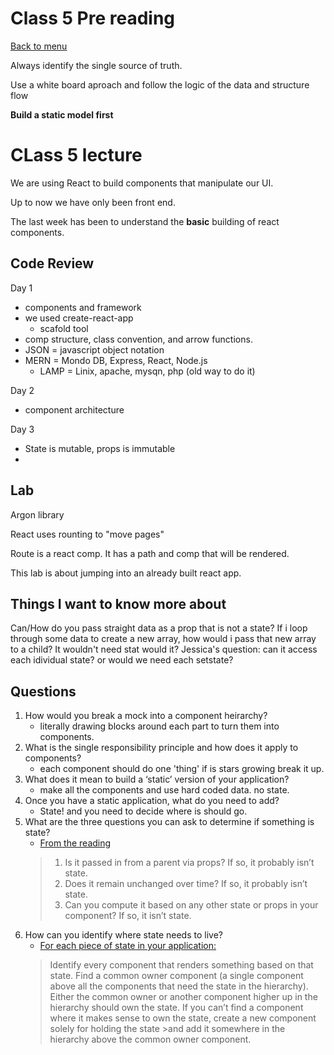 # Class 5 Pre reading

[Back to menu](../README.md)

Always identify the single source of truth. 

Use a white board aproach and follow the logic of the data and structure flow

**Build a static model first**

# CLass 5 lecture
We are using React to build components that manipulate our UI. 

Up to now we have only been front end.

The last week has been to understand the **basic** building of react components. 

## Code Review
Day 1 
- components and framework
- we used create-react-app
  - scafold tool
- comp structure, class convention, and arrow functions. 
- JSON = javascript object notation
- MERN = Mondo DB, Express, React, Node.js
   - LAMP = Linix, apache, mysqn, php (old way to do it)

Day 2
- component architecture

Day 3
- State is mutable, props is immutable
- 


## Lab
Argon library

React uses rounting to "move pages"

Route is a react comp. It has a path and comp that will be rendered.

This lab is about jumping into an already built react app.


## Things I want to know more about
Can/How do you pass straight data as a prop that is not a state?
If i loop through some data to create a new array, how would i pass that new array to a child? It wouldn't need stat would it?
Jessica's question: can it access each idividual state? or would we need each setstate?


## Questions

1. How would you break a mock into a component heirarchy?
   - literally drawing blocks around each part to turn them into components.
2. What is the single responsibility principle and how does it apply to components?
   - each component should do one 'thing' if is stars growing break it up.
3. What does it mean to build a ‘static’ version of your application?
   - make all the components and use hard coded data. no state.
4. Once you have a static application, what do you need to add?
   - State! and you need to decide where is should go. 
5. What are the three questions you can ask to determine if something is state?
   - [From the reading](https://reactjs.org/docs/thinking-in-react.html)
   > 1. Is it passed in from a parent via props? If so, it probably isn’t state.
   > 2. Does it remain unchanged over time? If so, it probably isn’t state.
   > 3. Can you compute it based on any other state or props in your component? If so, it isn’t state.
6. How can you identify where state needs to live?
   - [For each piece of state in your application:](https://reactjs.org/docs/thinking-in-react.html)
    >Identify every component that renders something based on that state.
    >Find a common owner component (a single component above all the components that need the state in the hierarchy).
    >Either the common owner or another component higher up in the hierarchy should own the state.
    >If you can’t find a component where it makes sense to own the state, create a new component solely for holding the state >and add it somewhere in the hierarchy above the common owner component.


